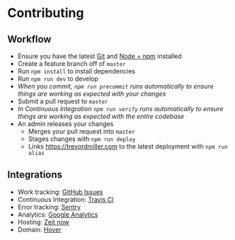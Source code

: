 # Contributing

## Workflow

* Ensure you have the latest [Git](https://git-scm.com/) and [Node + npm](https://nodejs.org) installed
* Create a feature branch off of `master`
* Run `npm install` to install dependencies
* Run `npm run dev` to develop
* _When you commit, `npm run precommit` runs automatically to ensure things are working as expected with your changes_
* Submit a pull request to `master`
* _In Continuous Integration `npm run verify` runs automatically to ensure things are working as expected with the entire codebase_
* An admin releases your changes
  * Merges your pull request into `master`
  * Stages changes with `npm run deploy`
  * Links https://trevordmiller.com to the latest deployment with `npm run alias`

## Integrations

* Work tracking: [GitHub Issues](https://github.com/trevordmiller/trevordmiller-website/issues)
* Continuous Integration: [Travis CI](https://travis-ci.org/trevordmiller/trevordmiller-website)
* Error tracking: [Sentry](https://sentry.io/trevordmiller/trevordmiller-website-1b/)
* Analytics: [Google Analytics](https://analytics.google.com)
* Hosting: [Zeit now](https://zeit.co)
* Domain: [Hover](https://www.hover.com/control_panel/domain/trevordmiller.com)
